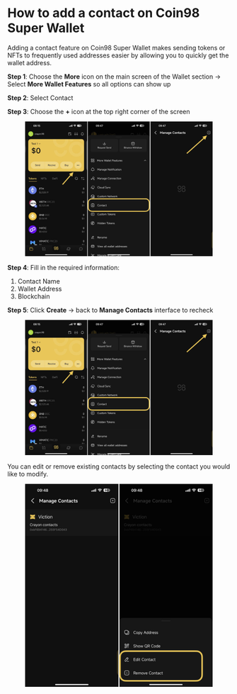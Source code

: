 # How to add a contact on Coin98 Super Wallet

Adding a contact feature on Coin98 Super Wallet makes sending tokens or NFTs to frequently used addresses easier by allowing you to quickly get the wallet address.

**Step 1**: Choose the **More** icon on the main screen of the Wallet section → Select **More Wallet Features** so all options can show up&#x20;

**Step 2**: Select Contact

**Step 3**: Choose the **+** icon at the top right corner of the screen

<figure><img src="../../../../.gitbook/assets/coin98-app-add-contact-3.png" alt=""><figcaption></figcaption></figure>

**Step 4**: Fill in the required information:

1. Contact Name
2. Wallet Address
3. Blockchain&#x20;

**Step 5**: Click **Create** → back to **Manage Contacts** interface to recheck

<figure><img src="../../../../.gitbook/assets/coin98-app-add-contact-3 (1).png" alt=""><figcaption></figcaption></figure>

You can edit or remove existing contacts by selecting the contact you would like to modify.

<figure><img src="../../../../.gitbook/assets/coin98-app-add-contact-2.png" alt=""><figcaption></figcaption></figure>
